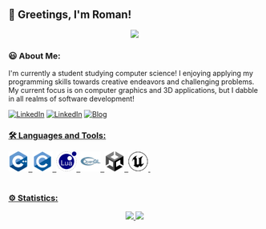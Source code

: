 ## 👋 Greetings, I'm Roman!

<div id="header" align="center">
  <img src="https://i.giphy.com/media/v1.Y2lkPTc5MGI3NjExM2d3aWdhYWp1ajY3NDdkM211c253NzVnMmgybjNlc3k1MnlqaW5kbCZlcD12MV9pbnRlcm5hbF9naWZfYnlfaWQmY3Q9cw/fVPR3NSqLjVQFEPmP8/giphy.gif" width="250"/>
</div>

### 😃 About Me:

<p>I'm currently a student studying computer science! I enjoying applying my programming skills towards creative endeavors and challenging problems. My current focus is on computer graphics and 3D applications, but I dabble in all realms of software development!</p>

<div id="badges">
  <a href="romanstanuch.com"><img src="https://img.shields.io/badge/Personal_Site-blue?style=for-the-badge&logo=linkedin&logoColor=white" alt="LinkedIn"/></a>
    <a href="https://www.linkedin.com/in/roman-stanuch-aa4801320/"><img src="https://img.shields.io/badge/LinkedIn-blue?style=for-the-badge&logo=linkedin&logoColor=white" alt="LinkedIn"/></a>
  <a href="https://polygonal.hashnode.dev/?source=top_nav_blog_home"><img src="https://img.shields.io/badge/Blog-blue?style=for-the-badge&logo=linkedin&logoColor=white" alt="Blog"/>
</div>

### 🛠 Languages and Tools:

<div>
<img src="https://github.com/devicons/devicon/blob/master/icons/cplusplus/cplusplus-original.svg" title="CPlusPlus" alt="CPlusPlus" width="40" height="40"/>&nbsp;
<img src="https://github.com/devicons/devicon/blob/master/icons/c/c-original.svg" title="C" alt="C" width="40" height="40"/>&nbsp;
<img src="https://github.com/devicons/devicon/blob/master/icons/lua/lua-original.svg" title="Lua" alt="Lua" width="40" height="40"/>&nbsp;
<img src="https://github.com/devicons/devicon/blob/master/icons/opengl/opengl-original.svg" title="OpenGL" alt="OpenGL" width="40" height="40"/>&nbsp;
<img src="https://github.com/devicons/devicon/blob/master/icons/unity/unity-original.svg" title="Unity" alt="Unity" width="40" height="40"/>&nbsp;
<img src="https://github.com/devicons/devicon/blob/master/icons/unrealengine/unrealengine-original.svg" title="Unreal" alt="Unreal" width="40" height="40"/>&nbsp;
</div>

<br />

### ⚙️ Statistics:
<p align="center">
<a href="https://github.com/Roman-Stanuch">
  <img height="180em" src="https://github-readme-stats-eight-theta.vercel.app/api?username=Roman-Stanuch&show_icons=true&theme=vision-friendly-dark&include_all_commits=true&count_private=true"/>
  <img height="180em" src="https://github-readme-stats-eight-theta.vercel.app/api/top-langs/?username=Roman-Stanuch&layout=compact&langs_count=8&theme=vision-friendly-dark"/>
</a>
</p>
